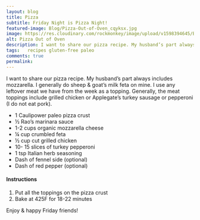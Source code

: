 ```yaml
---
layout: blog
title: Pizza
subtitle: Friday Night is Pizza Night!
featured-image: Blog/Pizza-Out-of-Oven_cqyksx.jpg
image: https://res.cloudinary.com/rockmonkey/image/upload/v1598394645/Blog/Pizza-Out-of-Oven_cqyksx.jpg
alt: Pizza Out of Oven
description: I want to share our pizza recipe. My husband’s part always includes mozzarella. I generally do sheep & goat’s milk feta on mine. I use any leftover meat we have from the week as a topping.
tags:   recipes gluten-free paleo
comments: true
permalink:
---
```

I want to share our pizza recipe. My husband’s part always includes mozzarella. I generally do sheep & goat’s milk feta on mine. I use any leftover meat we have from the week as a topping. Generally, the meat toppings include grilled chicken or Applegate’s turkey sausage or pepperoni (I do not eat pork).

* 1 Caulipower paleo pizza crust
* ½ Rao’s marinara sauce
* 1-2 cups organic mozzarella cheese
* ¼ cup crumbled feta
* ½ cup cut grilled chicken
* 10- 15 slices of turkey pepperoni
* 1 tsp Italian herb seasoning
* Dash of fennel side (optional)
* Dash of red pepper (optional)

#### Instructions
1. Put all the toppings on the pizza crust
2. Bake at 425F for 18-22 minutes


Enjoy & happy Friday friends!
